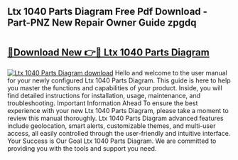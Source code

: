 ## Ltx 1040 Parts Diagram Free Pdf Download - Part-PNZ New Repair Owner Guide zpgdq

# <h2><a href="http://dfnur5.blite.top/?on=Ltx+1040+Parts+Diagram">🔗Download New 👉🔴 Ltx 1040 Parts Diagram</a></h2>

[![Ltx 1040 Parts Diagram download](https://i.imgur.com/lujVjoI.png)](http://dfnur5.blite.top/?on=Ltx+1040+Parts+Diagram)
Hello and welcome to the user manual for your newly configured Ltx 1040 Parts Diagram. This guide is here to help you master the functions and capabilities of your product. Inside, you will find detailed instructions for installation, usage, maintenance, and troubleshooting. Important Information Ahead To ensure the best experience with your new Ltx 1040 Parts Diagram, please take a moment to review this manual thoroughly. Ltx 1040 Parts Diagram advanced features include geolocation, smart alerts, customizable themes, and multi-user access, all easily controlled through the user-friendly and intuitive interface. Your Success is Our Goal Ltx 1040 Parts Diagram. We are committed to providing you with the tools and support you need.
